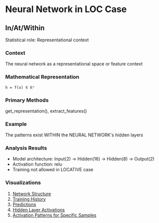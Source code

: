 # Neural Network in LOC Case

## In/At/Within

Statistical role: Representational context

### Context

The neural network as a representational space or feature context

### Mathematical Representation

```
h = f(x) ∈ ℝⁿ
```

### Primary Methods

get_representation(), extract_features()

### Example

The patterns exist WITHIN the NEURAL NETWORK's hidden layers

### Analysis Results

* Model architecture: Input(2) → Hidden(16) → Hidden(8) → Output(2)
* Activation function: relu
* Training not allowed in LOCATIVE case

### Visualizations

1. [Network Structure](network_structure.png)
2. [Training History](training_history.png)
3. [Predictions](predictions.png)
4. [Hidden Layer Activations](hidden_activations.png)
5. [Activation Patterns for Specific Samples](sample_activations.png)
